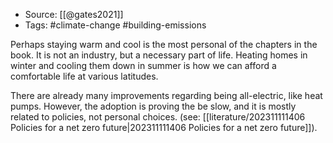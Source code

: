 - Source: [[@gates2021]]
- Tags: #climate-change #building-emissions

Perhaps staying warm and cool is the most personal of the chapters in the book. It is not an industry, but a necessary part of life. Heating homes in winter and cooling them down in summer is how we can afford a comfortable life at various latitudes. 

There are already many improvements regarding being all-electric, like heat pumps. However, the adoption is proving the be slow, and it is mostly related to policies, not personal choices. (see: [[literature/202311111406 Policies for a net zero future|202311111406 Policies for a net zero future]]). 
